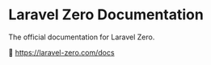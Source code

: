 # Laravel Zero Documentation

The official documentation for Laravel Zero. 

📖 https://laravel-zero.com/docs
